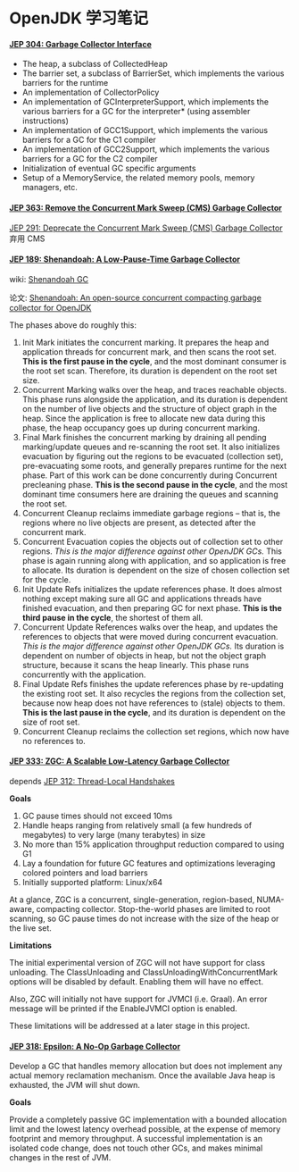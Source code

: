 # OpenJDK 学习笔记

#### [JEP 304: Garbage Collector Interface](https://openjdk.java.net/jeps/304)


* The heap, a subclass of CollectedHeap
* The barrier set, a subclass of BarrierSet, which implements the various barriers for the runtime
* An implementation of CollectorPolicy
* An implementation of GCInterpreterSupport, which implements the various barriers for a GC for the interpreter* (using assembler instructions)
* An implementation of GCC1Support, which implements the various barriers for a GC for the C1 compiler
* An implementation of GCC2Support, which implements the various barriers for a GC for the C2 compiler
* Initialization of eventual GC specific arguments
* Setup of a MemoryService, the related memory pools, memory managers, etc.


#### [JEP 363: Remove the Concurrent Mark Sweep (CMS) Garbage Collector](https://openjdk.java.net/jeps/363)

[JEP 291: Deprecate the Concurrent Mark Sweep (CMS) Garbage Collector](https://openjdk.java.net/jeps/291) 弃用 CMS

#### [JEP 189: Shenandoah: A Low-Pause-Time Garbage Collector](https://openjdk.java.net/jeps/189)

wiki: [Shenandoah GC](https://wiki.openjdk.java.net/display/shenandoah/Main)

论文: [Shenandoah: An open-source concurrent compacting garbage collector for OpenJDK](https://www.researchgate.net/publication/306112816_Shenandoah_An_open-source_concurrent_compacting_garbage_collector_for_OpenJDK)

The phases above do roughly this:

1. Init Mark initiates the concurrent marking. It prepares the heap and application threads for concurrent mark, and then scans the root set. **This is the first pause in the cycle**, and the most dominant consumer is the root set scan. Therefore, its duration is dependent on the root set size.
2. Concurrent Marking walks over the heap, and traces reachable objects. This phase runs alongside the application, and its duration is dependent on the number of live objects and the structure of object graph in the heap. Since the application is free to allocate new data during this phase, the heap occupancy goes up during concurrent marking.
3. Final Mark finishes the concurrent marking by draining all pending marking/update queues and re-scanning the root set. It also initializes evacuation by figuring out the regions to be evacuated (collection set), pre-evacuating some roots, and generally prepares runtime for the next phase. Part of this work can be done concurrently during Concurrent precleaning phase. **This is the second pause in the cycle**, and the most dominant time consumers here are draining the queues and scanning the root set. 
4. Concurrent Cleanup reclaims immediate garbage regions – that is, the regions where no live objects are present, as detected after the concurrent mark.
5. Concurrent Evacuation copies the objects out of collection set to other regions. *This is the major difference against other OpenJDK GCs.* This phase is again running along with application, and so application is free to allocate. Its duration is dependent on the size of chosen collection set for the cycle.
6. Init Update Refs initializes the update references phase. It does almost nothing except making sure all GC and applications threads have finished evacuation, and then preparing GC for next phase. **This is the third pause in the cycle**, the shortest of them all.
7. Concurrent Update References walks over the heap, and updates the references to objects that were moved during concurrent evacuation. *This is the major difference against other OpenJDK GCs.* Its duration is dependent on number of objects in heap, but not the object graph structure, because it scans the heap linearly. This phase runs concurrently with the application.
8. Final Update Refs finishes the update references phase by re-updating the existing root set. It also recycles the regions from the collection set, because now heap does not have references to (stale) objects to them. **This is the last pause in the cycle**, and its duration is dependent on the size of root set.
9. Concurrent Cleanup reclaims the collection set regions, which now have no references to.

#### [JEP 333: ZGC: A Scalable Low-Latency Garbage Collector ](https://openjdk.java.net/jeps/333)

depends [JEP 312: Thread-Local Handshakes](https://openjdk.java.net/jeps/312)

**Goals**

1. GC pause times should not exceed 10ms
2. Handle heaps ranging from relatively small (a few hundreds of megabytes) to very large (many terabytes) in size
3. No more than 15% application throughput reduction compared to using G1
4. Lay a foundation for future GC features and optimizations leveraging colored pointers and load barriers
5. Initially supported platform: Linux/x64

At a glance, ZGC is a concurrent, single-generation, region-based, NUMA-aware, compacting collector. Stop-the-world phases are limited to root scanning, so GC pause times do not increase with the size of the heap or the live set.

**Limitations**

The initial experimental version of ZGC will not have support for class unloading. The ClassUnloading and ClassUnloadingWithConcurrentMark options will be disabled by default. Enabling them will have no effect.

Also, ZGC will initially not have support for JVMCI (i.e. Graal). An error message will be printed if the EnableJVMCI option is enabled.

These limitations will be addressed at a later stage in this project.

#### [JEP 318: Epsilon: A No-Op Garbage Collector](https://openjdk.java.net/jeps/318)

Develop a GC that handles memory allocation but does not implement any actual memory reclamation mechanism. Once the available Java heap is exhausted, the JVM will shut down.

**Goals**

Provide a completely passive GC implementation with a bounded allocation limit and the lowest latency overhead possible, at the expense of memory footprint and memory throughput. A successful implementation is an isolated code change, does not touch other GCs, and makes minimal changes in the rest of JVM.